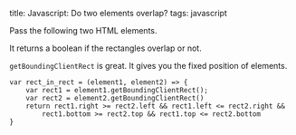 title: Javascript: Do two elements overlap?
tags: javascript


Pass the following two HTML elements. 

It returns a boolean if the rectangles overlap or not.

`getBoundingClientRect` is great. It gives you the fixed position of elements.

```
var rect_in_rect = (element1, element2) => {
    var rect1 = element1.getBoundingClientRect(); 
    var rect2 = element2.getBoundingClientRect()
    return rect1.right >= rect2.left && rect1.left <= rect2.right &&
        rect1.bottom >= rect2.top && rect1.top <= rect2.bottom
}
```
